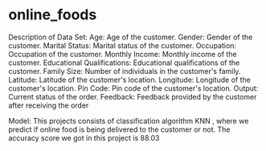 # online_foods
Description of Data Set:
Age: Age of the customer.
Gender: Gender of the customer.
Marital Status: Marital status of the customer.
Occupation: Occupation of the customer.
Monthly Income: Monthly income of the customer.
Educational Qualifications: Educational qualifications of the customer.
Family Size: Number of individuals in the customer's family.
Latitude: Latitude of the customer's location.
Longitude: Longitude of the customer's location.
Pin Code: Pin code of the customer's location.
Output: Current status of the order.
Feedback: Feedback provided by the customer after receiving the order

Model:
This projects consists of classification algorithm KNN , where we predict if online food is being delivered to the customer or not. The accuracy score we got in this project is 88.03
